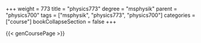 +++
weight = 773
title = "physics773"
degree = "msphysik"
parent = "physics700"
tags = ["msphysik", "physics773", "physics700"]
categories = ["course"]
bookCollapseSection = false
+++

{{< genCoursePage >}}
